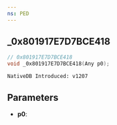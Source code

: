 ```yaml
---
ns: PED
---
```

## _0x801917E7D7BCE418

```c
// 0x801917E7D7BCE418
void _0x801917E7D7BCE418(Any p0);
```

```
NativeDB Introduced: v1207
```

## Parameters
* **p0**:
